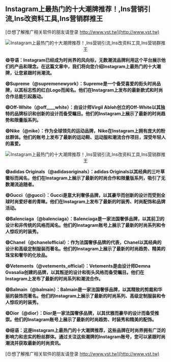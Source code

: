 ## **Instagram上最热门的十大潮牌推荐！,Ins营销引流,Ins改资料工具,Ins营销群推王**

[😍想了解推广相关软件的朋友请登录 http://www.vst.tw](http://www.vst.tw)

 <center><img src="https://vst.tw/MP4/tuiguang/png/6.png" alt="Instagram上最热门的十大潮牌推荐！,Ins营销引流,Ins改资料工具,Ins营销群推王"></center>

**😄导语：Instagram已经成为时尚界的风向标，无数潮流品牌利用这个平台展示他们的产品和理念。在这篇文章中，我们将向您介绍Instagram上最热门的十大潮牌，让您紧跟时尚潮流。**

**😄Supreme（@supremenewyork）：Supreme是一个备受喜爱的街头时尚品牌，以其标志性的红白Logo而闻名。他们在Instagram上发布的最新款式和时尚合作总能引起轰动。**

**😄Off-White（@off____white）：由设计师Virgil Abloh创立的Off-White以其独特的品牌标识和创新的设计而备受瞩目。他们的Instagram上展示了最新的时尚趋势和限量版系列。**

**😄Nike（@nike）：作为全球领先的运动品牌，Nike在Instagram上拥有庞大的粉丝群体。他们的账号上发布了最新的运动鞋、运动服和潮流合作项目，深受年轻人的喜爱。**

 <center><img src="https://vst.tw/MP4/tuiguang/png/3.png" alt="Instagram上最热门的十大潮牌推荐！,Ins营销引流,Ins改资料工具,Ins营销群推王"></center>

**😄adidas Originals（@adidasoriginals）：adidas Originals以其经典的三叶草徽标而闻名，他们在Instagram上展示了最新的时尚合作和限量版系列，吸引了无数潮流追随者。**

**😄Gucci（@gucci）：Gucci是意大利奢侈品牌，以其豪华而创新的设计而受到全球时尚爱好者的青睐。他们在Instagram上发布了最新的时装秀、时尚配饰和品牌活动。**

**😄Balenciaga（@balenciaga）：Balenciaga是一家法国奢侈品牌，以其前卫的设计和非传统的风格而闻名。他们的Instagram账号上展示了最新的时尚系列和令人惊叹的时装秀。**

**😄Chanel（@chanelofficial）：作为法国奢侈品牌的代表，Chanel以其经典的设计和高级定制服装而著名。他们的Instagram上展示了最新的时尚趋势、精美的珠宝和奢华的化妆品。**

**😄Vetements（@vetements_official）：Vetements是由设计师Demna Gvasalia创建的品牌，以其叛逆的设计和街头风格而备受瞩目。他们在Instagram上发布了最新的时尚系列和潮流合作。**

**😄Balmain（@balmain）：Balmain是一家法国奢侈品牌，以其精致的剪裁和华丽的装饰而著名。他们的Instagram上展示了最新的时尚系列、高级定制服装和令人惊叹的时装秀。**

**😄Dior（@dior）：Dior是一家法国奢侈品牌，以其优雅而豪华的设计而备受推崇。他们的Instagram账号上展示了最新的时尚趋势、时装秀和精美的配饰。**

**😄结语：这是Instagram上最热门的十大潮牌推荐，这些品牌在时尚界拥有广泛的影响力和忠实的粉丝群体。通过关注这些潮牌的Instagram账号，您可以紧跟时尚潮流并获取最新的时尚资讯。**

[😍想了解推广相关软件的朋友请登录 http://www.vst.tw](http://www.vst.tw)




